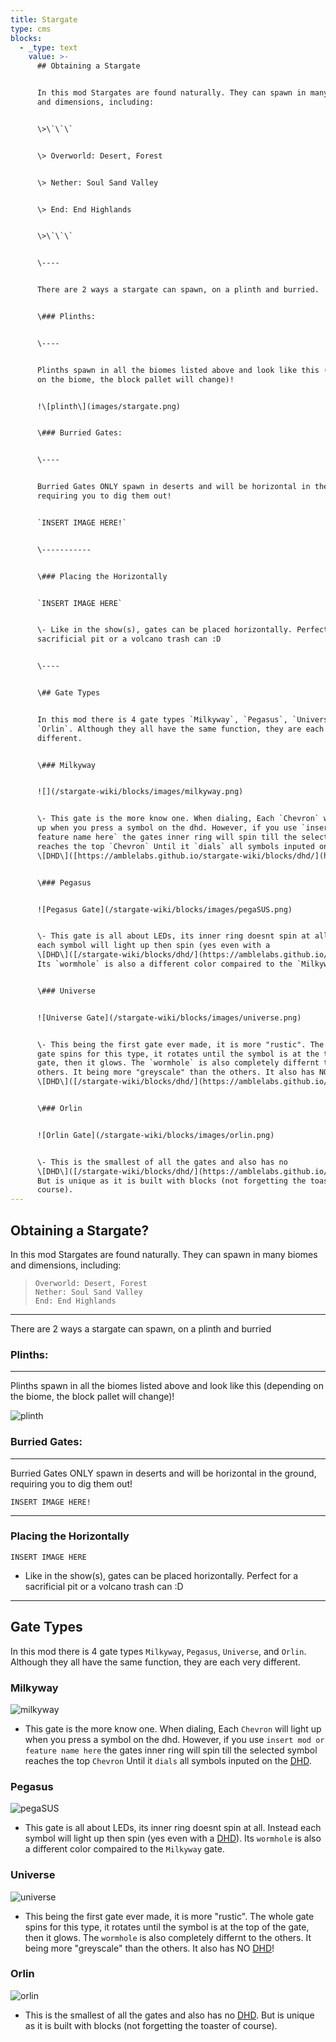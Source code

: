 ```yaml
---
title: Stargate
type: cms
blocks:
  - _type: text
    value: >-
      ## Obtaining a Stargate


      In this mod Stargates are found naturally. They can spawn in many biomes
      and dimensions, including:


      \>\`\`\`


      \> Overworld: Desert, Forest


      \> Nether: Soul Sand Valley


      \> End: End Highlands


      \>\`\`\`


      \----


      There are 2 ways a stargate can spawn, on a plinth and burried.


      \### Plinths:


      \----


      Plinths spawn in all the biomes listed above and look like this (depending
      on the biome, the block pallet will change)!


      !\[plinth\](images/stargate.png)


      \### Burried Gates:


      \----


      Burried Gates ONLY spawn in deserts and will be horizontal in the ground,
      requiring you to dig them out!


      `INSERT IMAGE HERE!`


      \-----------


      \### Placing the Horizontally


      `INSERT IMAGE HERE`


      \- Like in the show(s), gates can be placed horizontally. Perfect for a
      sacrificial pit or a volcano trash can :D


      \----


      \## Gate Types


      In this mod there is 4 gate types `Milkyway`, `Pegasus`, `Universe`, and
      `Orlin`. Although they all have the same function, they are each very
      different.


      \### Milkyway


      ![](/stargate-wiki/blocks/images/milkyway.png)


      \- This gate is the more know one. When dialing, Each `Chevron` will light
      up when you press a symbol on the dhd. However, if you use `insert mod or
      feature name here` the gates inner ring will spin till the selected symbol
      reaches the top `Chevron` Until it `dials` all symbols inputed on the
      \[DHD\]([https://amblelabs.github.io/stargate-wiki/blocks/dhd/](https://amblelabs.github.io/stargate-wiki/blocks/dhd/)).


      \### Pegasus


      ![Pegasus Gate](/stargate-wiki/blocks/images/pegaSUS.png)


      \- This gate is all about LEDs, its inner ring doesnt spin at all. Instead
      each symbol will light up then spin (yes even with a
      \[DHD\]([/stargate-wiki/blocks/dhd/](https://amblelabs.github.io/stargate-wiki/blocks/dhd/))).
      Its `wormhole` is also a different color compaired to the `Milkyway` gate.


      \### Universe


      ![Universe Gate](/stargate-wiki/blocks/images/universe.png)


      \- This being the first gate ever made, it is more "rustic". The whole
      gate spins for this type, it rotates until the symbol is at the top of the
      gate, then it glows. The `wormhole` is also completely differnt to the
      others. It being more "greyscale" than the others. It also has NO
      \[DHD\]([/stargate-wiki/blocks/dhd/](https://amblelabs.github.io/stargate-wiki/blocks/dhd/))!


      \### Orlin


      ![Orlin Gate](/stargate-wiki/blocks/images/orlin.png)


      \- This is the smallest of all the gates and also has no
      \[DHD\]([/stargate-wiki/blocks/dhd/](https://amblelabs.github.io/stargate-wiki/blocks/dhd/)).
      But is unique as it is built with blocks (not forgetting the toaster of
      course).
---
```

## Obtaining a Stargate?

In this mod Stargates are found naturally. They can spawn in many biomes and dimensions, including:
>```
> Overworld: Desert, Forest
> Nether: Soul Sand Valley
> End: End Highlands
>```
----
There are 2 ways a stargate can spawn, on a plinth and burried

### Plinths:
----
Plinths spawn in all the biomes listed above and look like this (depending on the biome, the block pallet will change)!

![plinth](images/stargate.png)

### Burried Gates:
----
Burried Gates ONLY spawn in deserts and will be horizontal in the ground, requiring you to dig them out!

`INSERT IMAGE HERE!`

-----------

### Placing the Horizontally

`INSERT IMAGE HERE`

- Like in the show(s), gates can be placed horizontally. Perfect for a sacrificial pit or a volcano trash can :D

----

## Gate Types

In this mod there is 4 gate types `Milkyway`, `Pegasus`, `Universe`, and `Orlin`. Although they all have the same function, they are each very different.

### Milkyway

![milkyway](images/milkyway.png)

- This gate is the more know one. When dialing, Each `Chevron` will light up when you press a symbol on the dhd. However, if you use `insert mod or feature name here` the gates inner ring will spin till the selected symbol reaches the top `Chevron` Until it `dials` all symbols inputed on the [DHD](https://amblelabs.github.io/stargate-wiki/blocks/dhd/).

### Pegasus
![pegaSUS](images/pegaSUS.png)
- This gate is all about LEDs, its inner ring doesnt spin at all. Instead each symbol will light up then spin (yes even with a [DHD](https://amblelabs.github.io/stargate-wiki/blocks/dhd/)). Its `wormhole` is also a different color compaired to the `Milkyway` gate.

### Universe
![universe](images/universe.png)
- This being the first gate ever made, it is more "rustic". The whole gate spins for this type, it rotates until the symbol is at the top of the gate, then it glows. The `wormhole` is also completely differnt to the others. It being more "greyscale" than the others. It also has NO [DHD](https://amblelabs.github.io/stargate-wiki/blocks/dhd/)!

### Orlin
![orlin](images/orlin.png)
- This is the smallest of all the gates and also has no [DHD](https://amblelabs.github.io/stargate-wiki/blocks/dhd/). But is unique as it is built with blocks (not forgetting the toaster of course).




